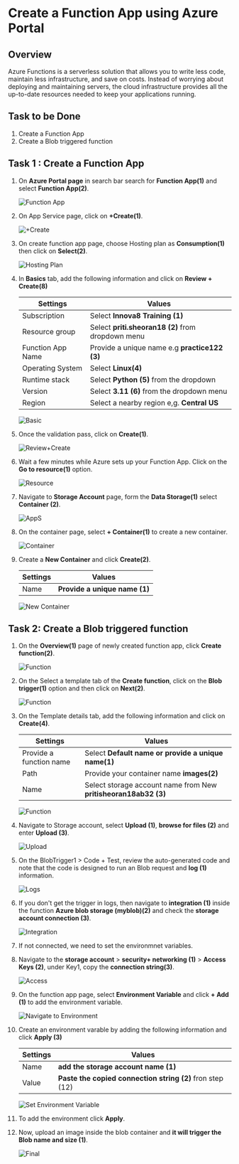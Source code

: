 # Create a Function App using Azure Portal


## Overview

Azure Functions is a serverless solution that allows you to write less code, maintain less infrastructure, and save on costs. Instead of worrying about deploying and maintaining servers, the cloud infrastructure provides all the up-to-date resources needed to keep your applications running.

## Task to be Done

1. Create a Function App
1. Create a Blob triggered function 


## Task 1 : Create a Function App

1. On **Azure Portal page** in search bar search for **Function App(1)** and select **Function App(2)**.

   ![Function App](Search.png)

2. On App Service page, click on **+Create(1)**.

   ![+Create](Create.png)

3. On create function app page, choose Hosting plan as **Consumption(1)** then click on **Select(2)**.

   ![Hosting Plan](Hosting.png)

4. In **Basics** tab, add the following information and click on **Review + Create(8)**

   | **Settings**                    | **Values**                                               |
   |---------------------------------|----------------------------------------------------------|
   | Subscription                    | Select **Innova8 Training (1)**                          |
   | Resource group                  | Select **priti.sheoran18 (2)** from dropdown menu        |
   | Function App Name               | Provide a unique name e.g **practice122 (3)**            |
   | Operating System                | Select **Linux(4)**                                      |
   | Runtime stack                   | Select **Python (5)**  from the dropdown                 |
   | Version                         | Select  **3.11 (6)** from the dropdown menu              |
   | Region                          | Select a nearby region e,g. **Central US**               |

   ![Basic](Basic.png)

6. Once the validation pass, click on **Create(1)**.

   ![Review+Create](Create1.png) 

7. Wait a few minutes while Azure sets up your Function App. Click on the **Go to resource(1)** option.

   ![Resource](Resource.png)
   
9. Navigate to **Storage Account** page, form the **Data Storage(1)** select **Container (2)**.  
    
   ![AppS](Container.png)

10. On the container page, select **+ Container(1)** to create a new container.

    ![Container](CC.png)

11. Create a **New Container** and click **Create(2)**.
    
    | **Settings**                    | **Values**                                               |
    |---------------------------------|----------------------------------------------------------|
    | Name                            |  **Provide a unique name (1)**                           |

    ![New Container](New.png)    
   
## Task 2: Create a Blob triggered function 

1. On the **Overview(1)** page of newly created function app, click **Create function(2)**.

   ![Function](Function.png)
   
3. On the Select a template tab of the **Create function**, click on the **Blob trigger(1)** option and then click on **Next(2)**.

   ![Function](Function1.png)
   
5. On the Template details tab, add the following information and click on **Create(4)**.

   | **Settings**                    | **Values**                                                            |
   |---------------------------------|-----------------------------------------------------------------------|
   | Provide a function name         | Select **Default name or provide a unique name(1)**                   |
   | Path                            | Provide your container name **images(2)**                             |
   | Name                            | Select storage account name from New **pritisheoran18ab32 (3)**       |

   ![Function](Function4.png)
    
7. Navigate to Storage account, select **Upload (1)**, **browse for files (2)** and enter **Upload (3)**.

   ![Upload](Upload.png)
  
9. On the BlobTrigger1 > Code + Test, review the auto-generated code and note that the code is designed to run an Blob request and **log (1)** information.

   ![Logs](Log.png)
 
10. If you don't get the trigger in logs, then navigate to **integration (1)** inside the function **Azure blob storage (myblob)(2)** and check the **storage account connection (3)**.

    ![Integration](Integration.png)

11. If not connected, we need to set the environmnet variables.
    
13. Navigate to the **storage account** > **security+ networking (1)** > **Access Keys (2)**, under Key1, copy the **connection string(3)**.

    ![Access](Access.png)

14. On the function app page, select **Environment Variable** and click **+ Add (1)** to add the environment variable. 

    ![Navigate to Environment](Variable2.png)  

15. Create an environment varable by adding the following information and click **Apply (3)**
    
    | **Settings**                    | **Values**                                                            |
    |---------------------------------|-----------------------------------------------------------------------|
    | Name                            |  **add the storage account name (1)**                                 |
    | Value                           |  **Paste the copied connection string (2)** fron step (12)            |
   
    ![Set Environment Variable](Env.png)
    
17. To add the environment click **Apply**.
    
16. Now, upload an image inside the blob container and **it will trigger the Blob name and size (1)**. 
 
    ![Final](Final.png)

   



   

   
